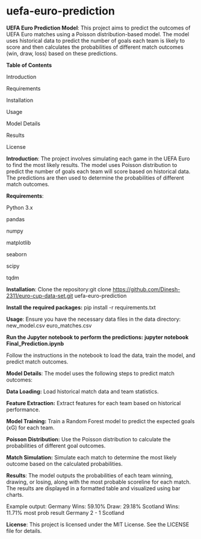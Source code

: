 # uefa-euro-prediction

**UEFA Euro Prediction Model**: This project aims to predict the outcomes of UEFA Euro matches using a Poisson distribution-based model. The model uses historical data to predict the number of goals each team is likely to score and then calculates the probabilities of different match outcomes (win, draw, loss) based on these predictions.

**Table of Contents**

Introduction

Requirements

Installation

Usage

Model Details

Results

License

**Introduction**:
The project involves simulating each game in the UEFA Euro to find the most likely results. The model uses Poisson distribution to predict the number of goals each team will score based on historical data. The predictions are then used to determine the probabilities of different match outcomes.

**Requirements**:

Python 3.x

pandas

numpy

matplotlib

seaborn

scipy

tqdm

**Installation**:
Clone the repository:git clone https://github.com/Dinesh-2311/euro-cup-data-set.git
 uefa-euro-prediction
 
**Install the required packages:** pip install -r requirements.txt

**Usage**: Ensure you have the necessary data files in the data directory:
new_model.csv
euro_matches.csv

**Run the Jupyter notebook to perform the predictions:** **jupyter notebook Final_Prediction.ipynb**

Follow the instructions in the notebook to load the data, train the model, and predict match outcomes.

**Model Details**:
The model uses the following steps to predict match outcomes:

**Data Loading:** Load historical match data and team statistics.

**Feature Extraction:** Extract features for each team based on historical performance.

**Model Training:** Train a Random Forest model to predict the expected goals (xG) for each team.

**Poisson Distribution:** Use the Poisson distribution to calculate the probabilities of different goal outcomes.

**Match Simulation:** Simulate each match to determine the most likely outcome based on the calculated probabilities.

**Results**:
The model outputs the probabilities of each team winning, drawing, or losing, along with the most probable scoreline for each match. The results are displayed in a formatted table and visualized using bar charts.

Example output:
Germany Wins: 59.10%
Draw: 29.18%
Scotland Wins: 11.71%
most prob result Germany 2 - 1 Scotland

**License**:
This project is licensed under the MIT License. See the LICENSE file for details.

